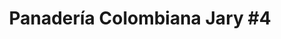 ---
title: "Panadería Colombiana Jary #4"
url: /turrialba/panaderia-colombiana-jary-4/
shop: Bäckerei
---